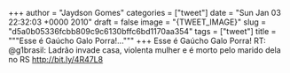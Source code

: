 
+++
author = "Jaydson Gomes"
categories = ["tweet"]
date = "Sun Jan 03 22:32:03 +0000 2010"
draft = false
image = "{TWEET_IMAGE}"
slug = "d5a0b05336fcbb809c9c6130bffc6bd1170aa354"
tags = ["tweet"]
title = """Esse é Gaúcho Galo Porra!..."""
+++
Esse é Gaúcho Galo Porra! RT: @g1brasil: Ladrão invade casa, violenta mulher e é morto pelo marido dela no RS http://bit.ly/4R47L8
